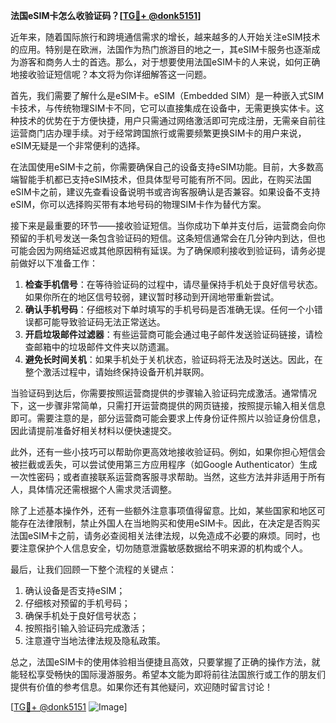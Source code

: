 **法国eSIM卡怎么收验证码？[[TG💪+ @donk5151](https://t.me/s/donk5151)]**

近年来，随着国际旅行和跨境通信需求的增长，越来越多的人开始关注eSIM技术的应用。特别是在欧洲，法国作为热门旅游目的地之一，其eSIM卡服务也逐渐成为游客和商务人士的首选。那么，对于想要使用法国eSIM卡的人来说，如何正确地接收验证短信呢？本文将为你详细解答这一问题。

首先，我们需要了解什么是eSIM卡。eSIM（Embedded SIM）是一种嵌入式SIM卡技术，与传统物理SIM卡不同，它可以直接集成在设备中，无需更换实体卡。这种技术的优势在于方便快捷，用户只需通过网络激活即可完成注册，无需亲自前往运营商门店办理手续。对于经常跨国旅行或需要频繁更换SIM卡的用户来说，eSIM无疑是一个非常便利的选择。

在法国使用eSIM卡之前，你需要确保自己的设备支持eSIM功能。目前，大多数高端智能手机都已支持eSIM技术，但具体型号可能有所不同。因此，在购买法国eSIM卡之前，建议先查看设备说明书或咨询客服确认是否兼容。如果设备不支持eSIM，你可以选择购买带有本地号码的物理SIM卡作为替代方案。

接下来是最重要的环节——接收验证短信。当你成功下单并支付后，运营商会向你预留的手机号发送一条包含验证码的短信。这条短信通常会在几分钟内到达，但也可能会因为网络延迟或其他原因稍有延误。为了确保顺利接收到验证码，请务必提前做好以下准备工作：

1. **检查手机信号**：在等待验证码的过程中，请尽量保持手机处于良好信号状态。如果你所在的地区信号较弱，建议暂时移动到开阔地带重新尝试。
2. **确认手机号码**：仔细核对下单时填写的手机号码是否准确无误。任何一个小错误都可能导致验证码无法正常送达。
3. **开启垃圾邮件过滤器**：有些运营商可能会通过电子邮件发送验证码链接，请检查邮箱中的垃圾邮件文件夹以防遗漏。
4. **避免长时间关机**：如果手机处于关机状态，验证码将无法及时送达。因此，在整个激活过程中，请始终保持设备开机并联网。

当验证码到达后，你需要按照运营商提供的步骤输入验证码完成激活。通常情况下，这一步骤非常简单，只需打开运营商提供的网页链接，按照提示输入相关信息即可。需要注意的是，部分运营商可能会要求上传身份证件照片以验证身份信息，因此请提前准备好相关材料以便快速提交。

此外，还有一些小技巧可以帮助你更高效地接收验证码。例如，如果你担心短信会被拦截或丢失，可以尝试使用第三方应用程序（如Google Authenticator）生成一次性密码；或者直接联系运营商客服寻求帮助。当然，这些方法并非适用于所有人，具体情况还需根据个人需求灵活调整。

除了上述基本操作外，还有一些额外注意事项值得留意。比如，某些国家和地区可能存在法律限制，禁止外国人在当地购买和使用eSIM卡。因此，在决定是否购买法国eSIM卡之前，请务必查阅相关法律法规，以免造成不必要的麻烦。同时，也要注意保护个人信息安全，切勿随意泄露敏感数据给不明来源的机构或个人。

最后，让我们回顾一下整个流程的关键点：
1. 确认设备是否支持eSIM；
2. 仔细核对预留的手机号码；
3. 确保手机处于良好信号状态；
4. 按照指引输入验证码完成激活；
5. 注意遵守当地法律法规及隐私政策。

总之，法国eSIM卡的使用体验相当便捷且高效，只要掌握了正确的操作方法，就能轻松享受畅快的国际漫游服务。希望本文能为即将前往法国旅行或工作的朋友们提供有价值的参考信息。如果你还有其他疑问，欢迎随时留言讨论！

[[TG💪+ @donk5151](https://t.me/s/donk5151) ![Image](https://i.postimg.cc/rwNCRYN7/Snipaste-2025-04-30-17-27-05.png)]